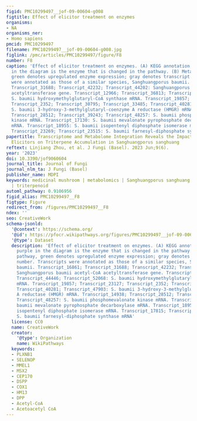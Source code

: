 ```yaml
---
figid: PMC10299497__jof-09-00604-g008
figtitle: Effect of elicitor treatment on enzymes
organisms:
- NA
organisms_ner:
- Homo sapiens
pmcid: PMC10299497
filename: PMC10299497__jof-09-00604-g008.jpg
figlink: /pmc/articles/PMC10299497/figure/F8
number: F8
caption: 'Effect of elicitor treatment on enzymes. (A) KEGG annotation; the purple
  in the diagram is the enzyme that is changed in the pathway. (B) Metabolic pathway,
  green denotes upregulated enzyme expression; gray denotes transcript number. Transcripts
  were annotated as those of a similar species, Sanghuangporus baumii. Transcript_16861;
  Transcript_31688; Transcript_42232; Transcript_44202: Sanghuangporus baumii acetyl-CoA
  acetyltransferase gene. Transcript_12966; Transcript_36813; Transcript_44446; Transcript_52068:
  S. baumii hydroxymethylglutaryl-CoA synthase mRNA. Transcript_19857; Transcript_23127;
  Transcript_2352; Transcript_30795; Transcript_33485; Transcript_40281; Transcript_47903:
  S. baumii 3-hydroxy-3-methylglutaryl-coenzyme A reductase (HMGR) mRNA. Transcript_14938;
  Transcript_28512; Transcript_39243; Transcript_48257: S. baumii phosphomevalonate
  kinase mRNA. Transcript_17130: S. baumii mevalonate pyrophosphate decarboxylase
  mRNA. Transcript_18955: S. baumii isopentenyl diphosphate isomerase mRNA. Transcript_17815;
  Transcript_23269; Transcript_23515: S. baumii farnesyl-diphosphate synthase mRNA'
papertitle: Transcriptome and Metabolome Integration Reveals the Impact of Fungal
  Elicitors on Triterpene Accumulation in Sanghuangporus sanghuang
reftext: Linjiang Zhou, et al. J Fungi (Basel). 2023 Jun;9(6).
year: '2023'
doi: 10.3390/jof9060604
journal_title: Journal of Fungi
journal_nlm_ta: J Fungi (Basel)
publisher_name: MDPI
keywords: medicinal mushroom | metabolomics | Sanghuangporus sanghuang | transcriptomics
  | triterpenoid
automl_pathway: 0.9106956
figid_alias: PMC10299497__F8
figtype: Figure
redirect_from: /figures/PMC10299497__F8
ndex: ''
seo: CreativeWork
schema-jsonld:
  '@context': https://schema.org/
  '@id': https://pfocr.wikipathways.org/figures/PMC10299497__jof-09-00604-g008.html
  '@type': Dataset
  description: 'Effect of elicitor treatment on enzymes. (A) KEGG annotation; the
    purple in the diagram is the enzyme that is changed in the pathway. (B) Metabolic
    pathway, green denotes upregulated enzyme expression; gray denotes transcript
    number. Transcripts were annotated as those of a similar species, Sanghuangporus
    baumii. Transcript_16861; Transcript_31688; Transcript_42232; Transcript_44202:
    Sanghuangporus baumii acetyl-CoA acetyltransferase gene. Transcript_12966; Transcript_36813;
    Transcript_44446; Transcript_52068: S. baumii hydroxymethylglutaryl-CoA synthase
    mRNA. Transcript_19857; Transcript_23127; Transcript_2352; Transcript_30795; Transcript_33485;
    Transcript_40281; Transcript_47903: S. baumii 3-hydroxy-3-methylglutaryl-coenzyme
    A reductase (HMGR) mRNA. Transcript_14938; Transcript_28512; Transcript_39243;
    Transcript_48257: S. baumii phosphomevalonate kinase mRNA. Transcript_17130: S.
    baumii mevalonate pyrophosphate decarboxylase mRNA. Transcript_18955: S. baumii
    isopentenyl diphosphate isomerase mRNA. Transcript_17815; Transcript_23269; Transcript_23515:
    S. baumii farnesyl-diphosphate synthase mRNA'
  license: CC0
  name: CreativeWork
  creator:
    '@type': Organization
    name: WikiPathways
  keywords:
  - PLXNB1
  - SELENOP
  - MMEL1
  - MSX2
  - CEP170
  - DSPP
  - COX1
  - HM13
  - DPP
  - Acetyl-CoA
  - Acetoacetyl CoA
---
```

